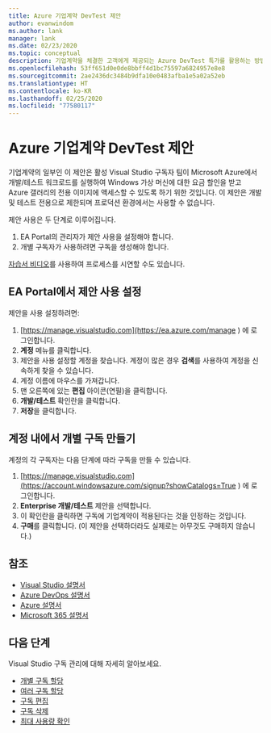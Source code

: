 ```yaml
---
title: Azure 기업계약 DevTest 제안
author: evanwindom
ms.author: lank
manager: lank
ms.date: 02/23/2020
ms.topic: conceptual
description: 기업계약을 체결한 고객에게 제공되는 Azure DevTest 특가를 활용하는 방법을 알아봅니다.
ms.openlocfilehash: 53ff651d0e0de8bbff4d1bc75597a6824957e8e8
ms.sourcegitcommit: 2ae2436dc3484b9dfa10e0483afba1e5a02a52eb
ms.translationtype: HT
ms.contentlocale: ko-KR
ms.lasthandoff: 02/25/2020
ms.locfileid: "77580117"
---
```

# <a name="azure-enterprise-agreement-devtest-offer"></a>Azure 기업계약 DevTest 제안

기업계약의 일부인 이 제안은 활성 Visual Studio 구독자 팀이 Microsoft Azure에서 개발/테스트 워크로드를 실행하여 Windows 가상 머신에 대한 요금 할인을 받고 Azure 갤러리의 전용 이미지에 액세스할 수 있도록 하기 위한 것입니다. 이 제안은 개발 및 테스트 전용으로 제한되며 프로덕션 환경에서는 사용할 수 없습니다.  

제안 사용은 두 단계로 이루어집니다.
1. EA Portal의 관리자가 제안 사용을 설정해야 합니다.
2. 개별 구독자가 사용하려면 구독을 생성해야 합니다. 

[자습서 비디오](https://channel9.msdn.com/blogs/EA.Azure.com/Enabling-and-Creating-EA-DevTest-Subscriptions-through-the-EA-Portal)를 사용하여 프로세스를 시연할 수도 있습니다.  

## <a name="enable-offers-in-the-ea-portal"></a>EA Portal에서 제안 사용 설정
제안을 사용 설정하려면:
1. [https://manage.visualstudio.com](https://ea.azure.com/manage ) 에 로그인합니다.
0. **계정** 메뉴를 클릭합니다.
0. 제안을 사용 설정할 계정을 찾습니다.  계정이 많은 경우 **검색**를 사용하여 계정을 신속하게 찾을 수 있습니다. 
0. 계정 이름에 마우스를 가져갑니다. 
0. 맨 오른쪽에 있는 **편집** 아이콘(연필)을 클릭합니다. 
0. **개발/테스트** 확인란을 클릭합니다.
0. **저장**을 클릭합니다.

## <a name="create-individual-subscriptions-within-the-account"></a>계정 내에서 개별 구독 만들기
계정의 각 구독자는 다음 단계에 따라 구독을 만들 수 있습니다.
1. [https://manage.visualstudio.com](https://account.windowsazure.com/signup?showCatalogs=True ) 에 로그인합니다.
0. **Enterprise 개발/테스트** 제안을 선택합니다.
0. 이 확인란을 클릭하면 구독에 기업계약이 적용된다는 것을 인정하는 것입니다. 
0. **구매**를 클릭합니다.  (이 제안을 선택하더라도 실제로는 아무것도 구매하지 않습니다.)

## <a name="see-also"></a>참조
- [Visual Studio 설명서](https://docs.microsoft.com/visualstudio/)
- [Azure DevOps 설명서](https://docs.microsoft.com/azure/devops/)
- [Azure 설명서](https://docs.microsoft.com/azure/)
- [Microsoft 365 설명서](https://docs.microsoft.com/microsoft-365/)

## <a name="next-steps"></a>다음 단계
Visual Studio 구독 관리에 대해 자세히 알아보세요.
- [개별 구독 할당](assign-license.md)
- [여러 구독 할당](assign-license-bulk.md)
- [구독 편집](edit-license.md)
- [구독 삭제](delete-license.md)
- [최대 사용량 확인](maximum-usage.md)



